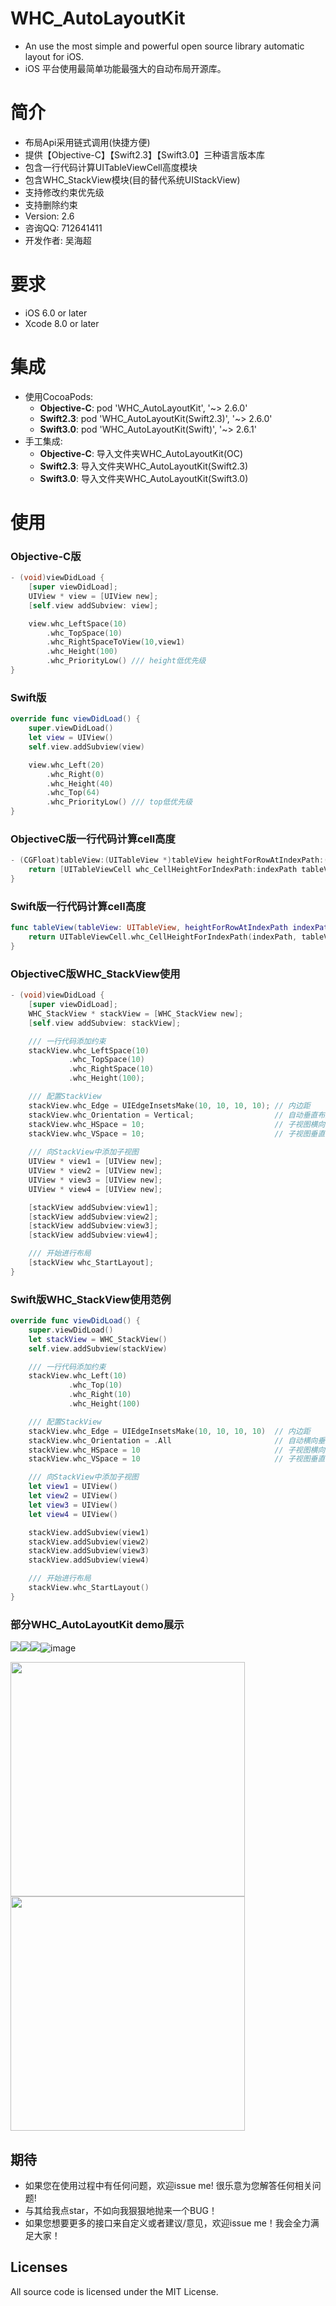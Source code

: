 WHC_AutoLayoutKit
==============
-  An use the most simple and powerful open source library automatic layout for iOS.
-  iOS 平台使用最简单功能最强大的自动布局开源库。

简介
==============
-  布局Api采用链式调用(快捷方便)
-  提供【Objective-C】【Swift2.3】【Swift3.0】三种语言版本库
-  包含一行代码计算UITableViewCell高度模块
-  包含WHC_StackView模块(目的替代系统UIStackView)
-  支持修改约束优先级
-  支持删除约束
-  Version: 2.6
-  咨询QQ: 712641411
-  开发作者: 吴海超

要求
==============
* iOS 6.0 or later
* Xcode 8.0 or later

集成
==============
* 使用CocoaPods:
  -  **Objective-C**: pod 'WHC_AutoLayoutKit', '~> 2.6.0'
  -  **Swift2.3**: pod 'WHC_AutoLayoutKit\(Swift2.3\)', '~> 2.6.0'
  -  **Swift3.0**: pod 'WHC_AutoLayoutKit\(Swift\)', '~> 2.6.1'
* 手工集成:
  -  **Objective-C**: 导入文件夹WHC_AutoLayoutKit(OC)
  -  **Swift2.3**: 导入文件夹WHC_AutoLayoutKit(Swift2.3)
  -  **Swift3.0**: 导入文件夹WHC_AutoLayoutKit(Swift3.0)

使用
==============
### Objective-C版
```objective-c
- (void)viewDidLoad {
    [super viewDidLoad];
    UIView * view = [UIView new];
    [self.view addSubview: view];

    view.whc_LeftSpace(10)
        .whc_TopSpace(10)
        .whc_RightSpaceToView(10,view1)
        .whc_Height(100)
        .whc_PriorityLow() /// height低优先级
}
```

### Swift版
```swift
override func viewDidLoad() {
    super.viewDidLoad()
    let view = UIView()
    self.view.addSubview(view)

    view.whc_Left(20)
        .whc_Right(0)
        .whc_Height(40)
        .whc_Top(64)
        .whc_PriorityLow() /// top低优先级
}
```
### ObjectiveC版一行代码计算cell高度
```objective-c
- (CGFloat)tableView:(UITableView *)tableView heightForRowAtIndexPath:(NSIndexPath *)indexPath {
    return [UITableViewCell whc_CellHeightForIndexPath:indexPath tableView:tableView];
}
```

### Swift版一行代码计算cell高度
```swift
func tableView(tableView: UITableView, heightForRowAtIndexPath indexPath: NSIndexPath) -> CGFloat {
    return UITableViewCell.whc_CellHeightForIndexPath(indexPath, tableView: tableView)
}
```

### ObjectiveC版WHC_StackView使用
```objective-c
- (void)viewDidLoad {
    [super viewDidLoad];
    WHC_StackView * stackView = [WHC_StackView new];
    [self.view addSubview: stackView];

    /// 一行代码添加约束
    stackView.whc_LeftSpace(10)
             .whc_TopSpace(10)
             .whc_RightSpace(10)
             .whc_Height(100);

    /// 配置StackView
    stackView.whc_Edge = UIEdgeInsetsMake(10, 10, 10, 10); // 内边距
    stackView.whc_Orientation = Vertical;                  // 自动垂直布局
    stackView.whc_HSpace = 10;                             // 子视图横向间隙
    stackView.whc_VSpace = 10;                             // 子视图垂直间隙
    
    /// 向StackView中添加子视图
    UIView * view1 = [UIView new];
    UIView * view2 = [UIView new];
    UIView * view3 = [UIView new];
    UIView * view4 = [UIView new];

    [stackView addSubview:view1];
    [stackView addSubview:view2];
    [stackView addSubview:view3];
    [stackView addSubview:view4];

    /// 开始进行布局
    [stackView whc_StartLayout];
}
```

### Swift版WHC_StackView使用范例

```swift
override func viewDidLoad() {
    super.viewDidLoad()
    let stackView = WHC_StackView()
    self.view.addSubview(stackView)

    /// 一行代码添加约束
    stackView.whc_Left(10)
             .whc_Top(10)
             .whc_Right(10)
             .whc_Height(100)

    /// 配置StackView
    stackView.whc_Edge = UIEdgeInsetsMake(10, 10, 10, 10)  // 内边距
    stackView.whc_Orientation = .All                       // 自动横向垂直布局
    stackView.whc_HSpace = 10                              // 子视图横向间隙
    stackView.whc_VSpace = 10                              // 子视图垂直间隙

    /// 向StackView中添加子视图
    let view1 = UIView()
    let view2 = UIView()
    let view3 = UIView()
    let view4 = UIView()

    stackView.addSubview(view1)
    stackView.addSubview(view2)
    stackView.addSubview(view3)
    stackView.addSubview(view4)

    /// 开始进行布局
    stackView.whc_StartLayout()
}
```

### 部分WHC_AutoLayoutKit demo展示

![](https://github.com/netyouli/WHC_AutoLayoutKit/blob/master/Gif/f.gif)![](https://github.com/netyouli/WHC_AutoLayoutKit/blob/master/Gif/a.gif)![](https://github.com/netyouli/WHC_AutoLayoutKit/blob/master/Gif/swiftb.gif)![image](https://github.com/netyouli/WHC_AutoLayoutKit/blob/master/Gif/d.png)

<img src = "https://github.com/netyouli/WHC_AutoLayoutKit/blob/master/Gif/c.png" width = "375"><img src = "https://github.com/netyouli/WHC_AutoLayoutKit/blob/master/Gif/g.png" width = "375">

## <a id="期待"></a>期待

- 如果您在使用过程中有任何问题，欢迎issue me! 很乐意为您解答任何相关问题!
- 与其给我点star，不如向我狠狠地抛来一个BUG！
- 如果您想要更多的接口来自定义或者建议/意见，欢迎issue me！我会全力满足大家！

## Licenses
All source code is licensed under the MIT License.


